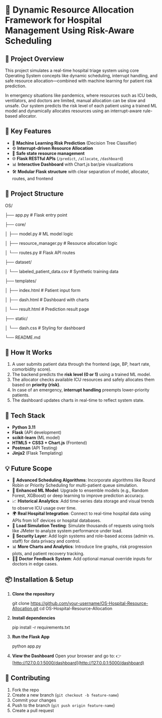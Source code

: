 # 🏥 Dynamic Resource Allocation Framework for Hospital Management Using Risk-Aware Scheduling


## 🚀 Project Overview

This project simulates a real-time hospital triage system using core Operating System concepts like dynamic scheduling, interrupt handling, and safe resource allocation—combined with machine learning for patient risk prediction.

In emergency situations like pandemics, where resources such as ICU beds, ventilators, and doctors are limited, manual allocation can be slow and unsafe. Our system predicts the risk level of each patient using a trained ML model and dynamically allocates resources using an interrupt-aware rule-based allocator.


## 🧠 Key Features

- 🧬 **Machine Learning Risk Prediction** (Decision Tree Classifier)
- ⚙️ **Interrupt-driven Resource Allocation**
- 🔄 **Safe state resource management**
- 🌐 **Flask RESTful APIs** (`/predict`, `/allocate`, `/dashboard`)
- 📊 **Interactive Dashboard** with Chart.js bar/pie visualizations
- 🛠️ **Modular Flask structure** with clear separation of model, allocator, routes, and frontend


## 📁 Project Structure

OS/

├── app.py # Flask entry point

├── core/

│ ├── model.py # ML model logic

│ ├── resource_manager.py # Resource allocation logic

│ └── routes.py # Flask API routes

├── dataset/

│ └── labeled_patient_data.csv # Synthetic training data

├── templates/

│ ├── index.html # Patient input form

│ ├── dash.html # Dashboard with charts

│ └── result.html # Prediction result page

├── static/

│ └── dash.css # Styling for dashboard

└── README.md


## 🧪 How It Works

1. A user submits patient data through the frontend (age, BP, heart rate, comorbidity score).
2. The backend predicts the **risk level (0 or 1)** using a trained ML model.
3. The allocator checks available ICU resources and safely allocates them based on **priority (risk)**.
4. In case of an emergency, **interrupt handling** preempts lower-priority patients.
5. The dashboard updates charts in real-time to reflect system state.


## 🔧 Tech Stack

- **Python 3.11**
- **Flask** (API development)
- **scikit-learn** (ML model)
- **HTML5 + CSS3 + Chart.js** (Frontend)
- **Postman** (API Testing)
- **Jinja2** (Flask Templating)


## 💡 Future Scope

- 🔄 **Advanced Scheduling Algorithms**: Incorporate algorithms like Round Robin or Priority Scheduling for multi-patient queue simulation.
- 🧠 **Enhanced ML Model**: Upgrade to ensemble models (e.g., Random Forest, XGBoost) or deep learning to improve prediction accuracy.
- 📈 **Historical Analytics**: Add time-series data storage and visual trends to observe ICU usage over time.
- 🌍 **Real Hospital Integration**: Connect to real-time hospital data using APIs from IoT devices or hospital databases.
- 🧪 **Load Simulation Testing**: Simulate thousands of requests using tools like JMeter to analyze system performance under load.
- 🔐 **Security Layer**: Add login systems and role-based access (admin vs. staff) for data privacy and control.
- 📊 **More Charts and Analytics**: Introduce line graphs, risk progression plots, and patient recovery tracking.
- 🧑‍⚕️ **Doctor Feedback System**: Add optional manual override inputs for doctors in edge cases.

## 📦 Installation & Setup

1. **Clone the repository**

   git clone https://github.com/your-username/OS-Hospital-Resource-Allocation.git
   cd OS-Hospital-Resource-Allocation
   
2. **Install dependencies**

   pip install -r requirements.txt

3. **Run the Flask App**

   python app.py

4. **View the Dashboard**
   Open your browser and go to:
   👉 [http://127.0.0.1:5000/dashboard](http://127.0.0.1:5000/dashboard)

## 🤝 Contributing

1. Fork the repo
2. Create a new branch (`git checkout -b feature-name`)
3. Commit your changes
4. Push to the branch (`git push origin feature-name`)
5. Create a pull request

